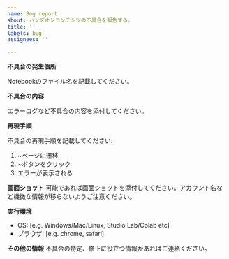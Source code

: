 ```yaml
---
name: Bug report
about: ハンズオンコンテンツの不具合を報告する。
title: ''
labels: bug
assignees: ''

---
```


**不具合の発生個所**

Notebookのファイル名を記載してください。

**不具合の内容**

エラーログなど不具合の内容を添付してください。

**再現手順**

不具合の再現手順を記載してください:
1. ~ページに遷移
2. ~ボタンをクリック
3. エラーが表示される

**画面ショット**
可能であれば画面ショットを添付してください。アカウント名など機微な情報が移らないようご注意ください。

**実行環境**

 - OS: [e.g. Windows/Mac/Linux, Studio Lab/Colab etc]
 - ブラウザ: [e.g. chrome, safari]

**その他の情報**
不具合の特定、修正に役立つ情報があればご連絡ください。
